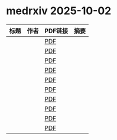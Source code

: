 # medrxiv 2025-10-02

| 标题 | 作者 | PDF链接 |  摘要 |
|------|------|--------|------|
|  |  | [PDF](https://doi.org/10.1101/2025.02.13.25322242) |  |
|  |  | [PDF](https://doi.org/10.1101/2024.10.11.24315324) |  |
|  |  | [PDF](https://doi.org/10.1101/2025.09.26.25336688) |  |
|  |  | [PDF](https://doi.org/10.1101/2025.04.22.25326230) |  |
|  |  | [PDF](https://doi.org/10.1101/2025.09.29.25336888) |  |
|  |  | [PDF](https://doi.org/10.1101/2025.09.29.25336917) |  |
|  |  | [PDF](https://doi.org/10.1101/2025.09.26.25336582) |  |
|  |  | [PDF](https://doi.org/10.1101/2025.09.26.25336715) |  |
|  |  | [PDF](https://doi.org/10.1101/2025.09.30.25336928) |  |
|  |  | [PDF](https://doi.org/10.1101/2025.09.29.25336887) |  |
